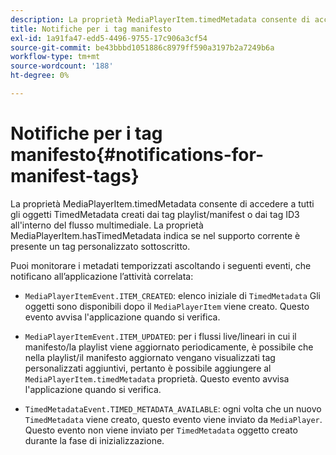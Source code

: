 ```yaml
---
description: La proprietà MediaPlayerItem.timedMetadata consente di accedere a tutti gli oggetti TimedMetadata creati dai tag playlist/manifest o dai tag ID3 all'interno del flusso multimediale. La proprietà MediaPlayerItem.hasTimedMetadata indica se nel supporto corrente è presente un tag personalizzato sottoscritto.
title: Notifiche per i tag manifesto
exl-id: 1a91fa47-edd5-4496-9755-17c906a3cf54
source-git-commit: be43bbbd1051886c8979ff590a3197b2a7249b6a
workflow-type: tm+mt
source-wordcount: '188'
ht-degree: 0%

---
```


# Notifiche per i tag manifesto{#notifications-for-manifest-tags}

La proprietà MediaPlayerItem.timedMetadata consente di accedere a tutti gli oggetti TimedMetadata creati dai tag playlist/manifest o dai tag ID3 all&#39;interno del flusso multimediale. La proprietà MediaPlayerItem.hasTimedMetadata indica se nel supporto corrente è presente un tag personalizzato sottoscritto.

Puoi monitorare i metadati temporizzati ascoltando i seguenti eventi, che notificano all’applicazione l’attività correlata:

* `MediaPlayerItemEvent.ITEM_CREATED`: elenco iniziale di `TimedMetadata` Gli oggetti sono disponibili dopo il `MediaPlayerItem` viene creato. Questo evento avvisa l&#39;applicazione quando si verifica.

* `MediaPlayerItemEvent.ITEM_UPDATED`: per i flussi live/lineari in cui il manifesto/la playlist viene aggiornato periodicamente, è possibile che nella playlist/il manifesto aggiornato vengano visualizzati tag personalizzati aggiuntivi, pertanto è possibile aggiungere al `MediaPlayerItem.timedMetadata` proprietà. Questo evento avvisa l&#39;applicazione quando si verifica.

* `TimedMetadataEvent.TIMED_METADATA_AVAILABLE`: ogni volta che un nuovo `TimedMetadata` viene creato, questo evento viene inviato da `MediaPlayer`. Questo evento non viene inviato per `TimedMetadata` oggetto creato durante la fase di inizializzazione.
